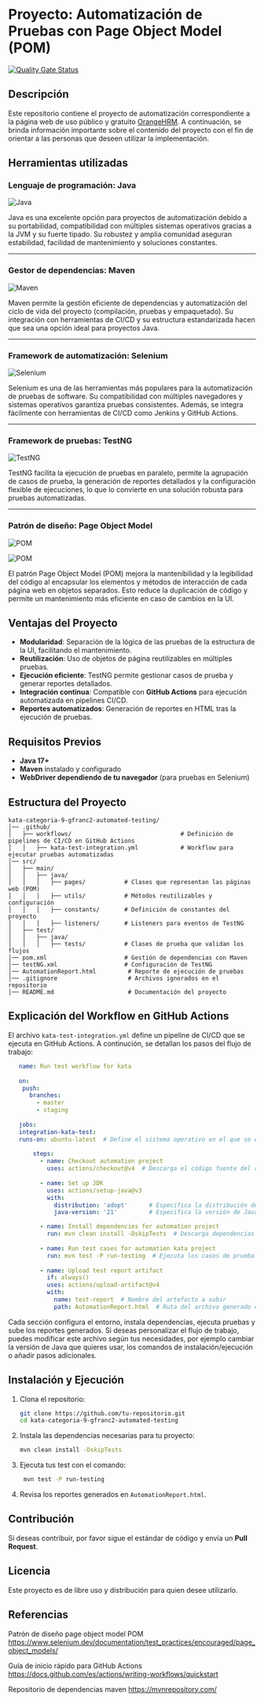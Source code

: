 # Proyecto: Automatización de Pruebas con Page Object Model (POM)

[![Quality Gate Status](https://sonarcloud.io/api/project_badges/measure?project=bbog-of-automated-testing&metric=alert_status&token=15056f4f194e0c3dc8318b8a227e13750ddf4f07)]()

## Descripción

Este repositorio contiene el proyecto de automatización correspondiente a la página web de uso público y gratuito [OrangeHRM](https://opensource-demo.orangehrmlive.com/web/index.php/auth/login). A continuación, se brinda información importante sobre el contenido del proyecto con el fin de orientar a las personas que deseen utilizar la implementación.

## Herramientas utilizadas

### Lenguaje de programación: Java

![Java](https://img.shields.io/badge/Java-21-orange)

Java es una excelente opción para proyectos de automatización debido a su portabilidad, compatibilidad con múltiples sistemas operativos gracias a la JVM y su fuerte tipado. Su robustez y amplia comunidad aseguran estabilidad, facilidad de mantenimiento y soluciones constantes.

---

### Gestor de dependencias: Maven

![Maven](https://img.shields.io/badge/Maven-3.8.1-blue)

Maven permite la gestión eficiente de dependencias y automatización del ciclo de vida del proyecto (compilación, pruebas y empaquetado). Su integración con herramientas de CI/CD y su estructura estandarizada hacen que sea una opción ideal para proyectos Java.

---

### Framework de automatización: Selenium

![Selenium](https://img.shields.io/badge/Selenium-4.29.0-yellow)

Selenium es una de las herramientas más populares para la automatización de pruebas de software. Su compatibilidad con múltiples navegadores y sistemas operativos garantiza pruebas consistentes. Además, se integra fácilmente con herramientas de CI/CD como Jenkins y GitHub Actions.

---

### Framework de pruebas: TestNG

![TestNG](https://img.shields.io/badge/TestNG-7.4.0-green)

TestNG facilita la ejecución de pruebas en paralelo, permite la agrupación de casos de prueba, la generación de reportes detallados y la configuración flexible de ejecuciones, lo que lo convierte en una solución robusta para pruebas automatizadas.

---

### Patrón de diseño: Page Object Model

![POM](https://img.shields.io/badge/POM-✔-blueviolet)

![POM](https://miro.medium.com/v2/resize:fit:720/format:webp/1*dJKK2i4-D_wCrvrXC4zczw.png)

El patrón Page Object Model (POM) mejora la mantenibilidad y la legibilidad del código al encapsular los elementos y métodos de interacción de cada página web en objetos separados. Esto reduce la duplicación de código y permite un mantenimiento más eficiente en caso de cambios en la UI.

## Ventajas del Proyecto

- **Modularidad**: Separación de la lógica de las pruebas de la estructura de la UI, facilitando el mantenimiento.
- **Reutilización**: Uso de objetos de página reutilizables en múltiples pruebas.
- **Ejecución eficiente**: TestNG permite gestionar casos de prueba y generar reportes detallados.
- **Integración continua**: Compatible con **GitHub Actions** para ejecución automatizada en pipelines CI/CD.
- **Reportes automatizados**: Generación de reportes en HTML tras la ejecución de pruebas.

## Requisitos Previos

- **Java 17+**
- **Maven** instalado y configurado
- **WebDriver dependiendo de tu navegador** (para pruebas en Selenium)

## Estructura del Proyecto

```
kata-categoria-9-gfranc2-automated-testing/
│── .github/
│   ├── workflows/                               # Definición de pipelines de CI/CD en GitHub Actions
│   │   ├── kata-test-integration.yml            # Workflow para ejecutar pruebas automatizadas
│── src/
│   ├── main/
│   │   ├── java/
│   │   │   ├── pages/           # Clases que representan las páginas web (POM)
│   │   │   ├── utils/           # Métodos reutilizables y configuración
│   │   │   ├── constants/       # Definición de constantes del proyecto
│   │   │   ├── listeners/       # Listeners para eventos de TestNG
│   ├── test/
│   │   ├── java/
│   │   │   ├── tests/           # Clases de prueba que validan los flujos
│── pom.xml                      # Gestión de dependencias con Maven
│── testNG.xml                   # Configuración de TestNG
│── AutomationReport.html         # Reporte de ejecución de pruebas
│── .gitignore                    # Archivos ignorados en el repositorio
│── README.md                     # Documentación del proyecto

```

## Explicación del Workflow en GitHub Actions

El archivo `kata-test-integration.yml` define un pipeline de CI/CD que se ejecuta en GitHub Actions. A continución, se detallan los pasos del flujo de trabajo:

```yml
   name: Run test workflow for kata
   
   on:
    push:
      branches:
        - master
        - staging
   
   jobs:
   integration-kata-test:
   runs-on: ubuntu-latest  # Define el sistema operativo en el que se ejecutará el workflow
   
       steps:
         - name: Checkout automation project
           uses: actions/checkout@v4  # Descarga el código fuente del repositorio
   
         - name: Set up JDK
           uses: actions/setup-java@v3
           with:
             distribution: 'adopt'      # Especifica la distribución de Java
             java-version: '21'         # Especifica la versión de Java

         - name: Install dependencies for automation project
           run: mvn clean install -DskipTests  # Descarga dependencias y compila sin ejecutar pruebas
   
         - name: Run test cases for automation kata project
           run: mvn test -P run-testing  # Ejecuta los casos de prueba con el perfil "run-testing"
   
         - name: Upload test report artifact
           if: always()
           uses: actions/upload-artifact@v4
           with:
             name: test-report  # Nombre del artefacto a subir
             path: AutomationReport.html  # Ruta del archivo generado con los resultados de la prueba
```

Cada sección configura el entorno, instala dependencias, ejecuta pruebas y sube los reportes generados. Si deseas personalizar el flujo de trabajo, puedes modificar este archivo según tus necesidades,
por ejemplo cambiar la versión de Java que quieres usar, los comandos de instalación/ejecución o añadir pasos adicionales.


## Instalación y Ejecución

1. Clona el repositorio:
   ```sh
   git clone https://github.com/tu-repositorio.git
   cd kata-categoria-9-gfranc2-automated-testing
   ```
2. Instala las dependencias necesarias para tu proyecto:
   ```sh
   mvn clean install -DskipTests
   ```

2. Ejecuta tus test con el comando:
   ```sh
    mvn test -P run-testing
   ```

4. Revisa los reportes generados en `AutomationReport.html`.

## Contribución

Si deseas contribuir, por favor sigue el estándar de código y envía un **Pull Request**.

## Licencia

Este proyecto es de libre uso y distribución para quien desee utilizarlo.

## Referencias

Patrón de diseño page object model POM https://www.selenium.dev/documentation/test_practices/encouraged/page_object_models/

Guía de inicio rápido para GitHub Actions https://docs.github.com/es/actions/writing-workflows/quickstart

Repositorio de dependencias maven https://mvnrepository.com/



